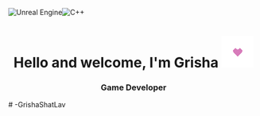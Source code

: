 ![Unreal Engine](https://img.shields.io/badge/unrealengine-%23313131.svg?style=for-the-badge&logo=unrealengine&logoColor=white)![C++](https://img.shields.io/badge/c++-%2300599C.svg?style=for-the-badge&logo=c%2B%2B&logoColor=white) 
<h1 align="center">Hello and welcome, I'm Grisha</a> 
<img src="https://github.com/GrishaShatLav/Gif/blob/master/Gif/Heart.gif" height="64"/></h1>
<h3 align="center">Game Developer</h3># -GrishaShatLav

